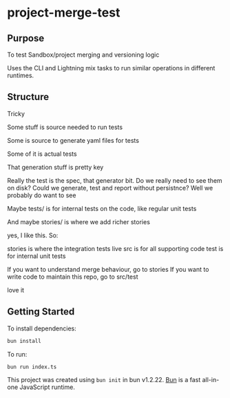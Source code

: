 # project-merge-test

## Purpose

To test Sandbox/project merging and versioning logic

Uses the CLI and Lightning mix tasks to run similar operations in different runtimes.

## Structure

Tricky

Some stuff is source needed to run tests

Some is source to generate yaml files for tests

Some of it is actual tests

That generation stuff is pretty key

Really the test is the spec, that generator bit. Do we really need to see them on disk? Could we generate, test and report without persistnce? Well we probably do want to see

Maybe tests/ is for internal tests on the code, like regular unit tests

And maybe stories/ is where we add richer stories

yes, I like this. So:

stories is where the integration tests live
src is for all supporting code
test is for internal unit tests

If you want to understand merge behaviour, go to stories
If you want to write code to maintain this repo, go to src/test

love it

## Getting Started

To install dependencies:

```bash
bun install
```

To run:

```bash
bun run index.ts
```

This project was created using `bun init` in bun v1.2.22. [Bun](https://bun.com) is a fast all-in-one JavaScript runtime.
